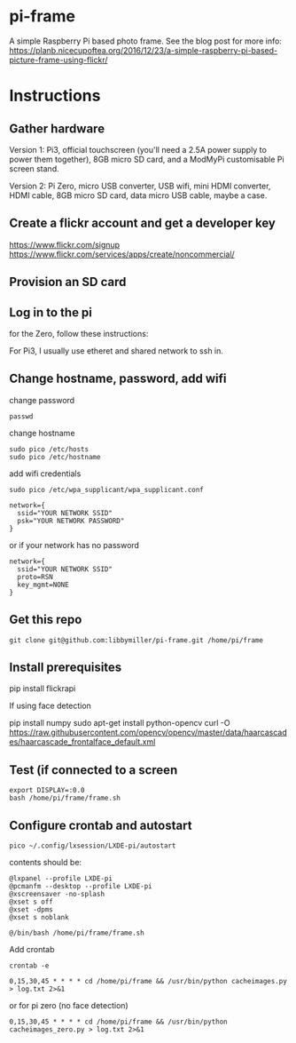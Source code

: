 # pi-frame

A simple Raspberry Pi based photo frame. See the blog post for more info: https://planb.nicecupoftea.org/2016/12/23/a-simple-raspberry-pi-based-picture-frame-using-flickr/

# Instructions

## Gather hardware

Version 1: Pi3, official touchscreen (you'll need a 2.5A power supply to power them together), 8GB micro SD card, and a ModMyPi customisable Pi screen stand.

Version 2: Pi Zero, micro USB converter, USB wifi, mini HDMI converter, HDMI cable, 8GB micro SD card, data micro USB cable, maybe a case.

## Create a flickr account and get a developer key

https://www.flickr.com/signup
https://www.flickr.com/services/apps/create/noncommercial/

## Provision an SD card


## Log in to the pi

for the Zero, follow these instructions:

For Pi3, I usually use etheret and shared network to ssh in.

## Change hostname, password, add wifi

change password

    passwd

change hostname 

    sudo pico /etc/hosts
    sudo pico /etc/hostname

add wifi credentials

    sudo pico /etc/wpa_supplicant/wpa_supplicant.conf

    network={
      ssid="YOUR NETWORK SSID"
      psk="YOUR NETWORK PASSWORD"
    }

or if your network has no password

    network={
      ssid="YOUR NETWORK SSID"
      proto=RSN
      key_mgmt=NONE
    }

## Get this repo

    git clone git@github.com:libbymiller/pi-frame.git /home/pi/frame

## Install prerequisites

   pip install flickrapi

If using face detection

   pip install numpy
   sudo apt-get install python-opencv
   curl -O https://raw.githubusercontent.com/opencv/opencv/master/data/haarcascades/haarcascade_frontalface_default.xml

## Test (if connected to a screen

    export DISPLAY=:0.0
    bash /home/pi/frame/frame.sh
    
## Configure crontab and autostart

    pico ~/.config/lxsession/LXDE-pi/autostart

contents should be:

    @lxpanel --profile LXDE-pi
    @pcmanfm --desktop --profile LXDE-pi
    @xscreensaver -no-splash
    @xset s off
    @xset -dpms
    @xset s noblank

    @/bin/bash /home/pi/frame/frame.sh

Add crontab

    crontab -e

    0,15,30,45 * * * * cd /home/pi/frame && /usr/bin/python cacheimages.py > log.txt 2>&1

or for pi zero (no face detection)

    0,15,30,45 * * * * cd /home/pi/frame && /usr/bin/python cacheimages_zero.py > log.txt 2>&1

